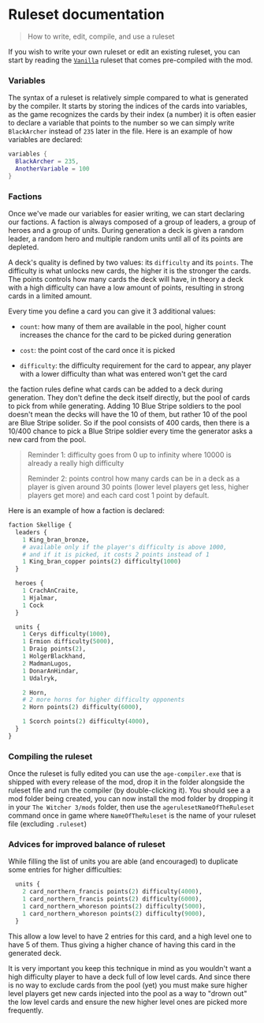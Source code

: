 # Ruleset documentation
> How to write, edit, compile, and use a ruleset

If you wish to write your own ruleset or edit an existing ruleset, you can start by reading the [`Vanilla`](https://github.com/Aelto/tw3-a-gwent-empire/blob/master/compiler/Vanilla.ruleset) ruleset that comes pre-compiled with the mod.

### Variables
The syntax of a ruleset is relatively simple compared to what is generated by the compiler. It starts by storing the indices of the cards into variables, as the game recognizes the cards by their index (a number) it is often easier to declare a variable that points to the number so we can simply write `BlackArcher` instead of `235` later in the file.
Here is an example of how variables are declared:
```lua
variables {
  BlackArcher = 235,
  AnotherVariable = 100
}
```

### Factions
Once we've made our variables for easier writing, we can start declaring our factions. A faction is always composed of a group of leaders, a group of heroes and a group of units. During generation a deck is given a random leader, a random hero and multiple random units until all of its points are depleted.

A deck's quality is defined by two values: its `difficulty` and its `points`. The difficulty is what unlocks new cards, the higher it is the stronger the cards. The points controls how many cards the deck will have, in theory a deck with a high difficulty can have a low amount of points, resulting in strong cards in a limited amount.

Every time you define a card you can give it 3 additional values:
 - `count`: how many of them are available in the pool, higher count increases the chance for the card to be picked during generation

 - `cost`: the point cost of the card once it is picked

 - `difficulty`: the difficulty requirement for the card to appear, any player with a lower difficulty than what was entered won't get the card

the faction rules define what cards can be added to a deck during generation. They don't define the deck itself directly,
but the pool of cards to pick from while generating. Adding 10 Blue Stripe soldiers to the pool doesn't mean the decks
will have the 10 of them, but rather 10 of the pool are Blue Stripe solider. So if the pool consists of 400 cards,
then there is a 10/400 chance to pick a Blue Stripe soldier every time the generator asks a new card from the pool.

> Reminder 1: difficulty goes from 0 up to infinity where 10000 is already a really high difficulty
> 
> Reminder 2: points control how many cards can be in a deck as a player is given around 30 points (lower level players get less, higher players get more)
> and each card cost 1 point by default.

Here is an example of how a faction is declared:
```python
faction Skellige {
  leaders {
    1 King_bran_bronze,
    # available only if the player's difficulty is above 1000,
    # and if it is picked, it costs 2 points instead of 1
    1 King_bran_copper points(2) difficulty(1000)
  }

  heroes {
    1 CrachAnCraite,
    1 Hjalmar,
    1 Cock
  }

  units {
    1 Cerys difficulty(1000),
    1 Ermion difficulty(5000),
    1 Draig points(2),
    1 HolgerBlackhand,
    2 MadmanLugos,
    1 DonarAnHindar,
    1 Udalryk,

    2 Horn,
    # 2 more horns for higher difficulty opponents
    2 Horn points(2) difficulty(6000),

    1 Scorch points(2) difficulty(4000),
  }
}
```

### Compiling the ruleset
Once the ruleset is fully edited you can use the `age-compiler.exe` that is shipped with every release of the mod, drop it in the folder alongside the ruleset file and run the compiler (by double-clicking it). You should see a a mod folder being created, you can now install the mod folder by dropping it in your `The Witcher 3/mods` folder, then use the `agerulesetNameOfTheRuleset` command once in game where `NameOfTheRuleset` is the name of your ruleset file (excluding `.ruleset`)

### Advices for improved balance of ruleset
While filling the list of units you are able (and encouraged) to duplicate some entries for higher difficulties:
```python
  units {
    2 card_northern_francis points(2) difficulty(4000),
    1 card_northern_francis points(2) difficulty(6000),
    1 card_northern_whoreson points(2) difficulty(5000),
    1 card_northern_whoreson points(2) difficulty(9000),
  }
```

This allow a low level to have 2 entries for this card, and a high level one to have 5 of them. Thus giving a higher chance
of having this card in the generated deck.

It is very important you keep this technique in mind as you wouldn't want a high difficulty player to have a deck
full of low level cards. And since there is no way to exclude cards from the pool (yet) you must make sure higher
level players get new cards injected into the pool as a way to "drown out" the low level cards and ensure the
new higher level ones are picked more frequently.